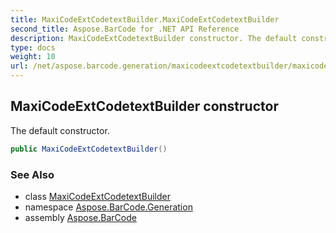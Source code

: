 ```yaml
---
title: MaxiCodeExtCodetextBuilder.MaxiCodeExtCodetextBuilder
second_title: Aspose.BarCode for .NET API Reference
description: MaxiCodeExtCodetextBuilder constructor. The default constructor
type: docs
weight: 10
url: /net/aspose.barcode.generation/maxicodeextcodetextbuilder/maxicodeextcodetextbuilder/
---
```

## MaxiCodeExtCodetextBuilder constructor

The default constructor.

```csharp
public MaxiCodeExtCodetextBuilder()
```

### See Also

* class [MaxiCodeExtCodetextBuilder](../)
* namespace [Aspose.BarCode.Generation](../../../aspose.barcode.generation/)
* assembly [Aspose.BarCode](../../../)


